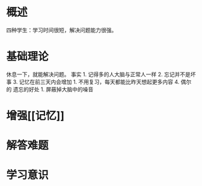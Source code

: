 # 概述
四种学生：学习时间很短，解决问题能力很强。
# 基础理论
休息一下，就能解决问题。
事实
	1. 记得多的人大脑与正常人一样
	2. 忘记并不是坏事
	3. 记忆在前三天内会增加
		1. 不用复习，每天都能比昨天想起更多内容
	4. 偶尔的
遗忘的好处
	1. 屏蔽掉大脑中的噪音
# 增强[[记忆]]
# 解答难题
# 学习意识
